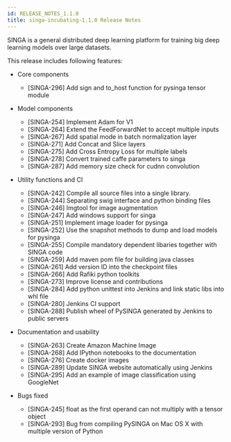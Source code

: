 ```yaml
---
id: RELEASE_NOTES_1.1.0
title: singa-incubating-1.1.0 Release Notes
---
```


<!--- Licensed to the Apache Software Foundation (ASF) under one or more contributor license agreements.  See the NOTICE file distributed with this work for additional information regarding copyright ownership.  The ASF licenses this file to you under the Apache License, Version 2.0 (the "License"); you may not use this file except in compliance with the License.  You may obtain a copy of the License at http://www.apache.org/licenses/LICENSE-2.0 Unless required by applicable law or agreed to in writing, software distributed under the License is distributed on an "AS IS" BASIS, WITHOUT WARRANTIES OR CONDITIONS OF ANY KIND, either express or implied.  See the License for the specific language governing permissions and limitations under the License.  -->

SINGA is a general distributed deep learning platform for training big deep
learning models over large datasets.

This release includes following features:

- Core components

  - [SINGA-296] Add sign and to_host function for pysinga tensor module

- Model components

  - [SINGA-254] Implement Adam for V1
  - [SINGA-264] Extend the FeedForwardNet to accept multiple inputs
  - [SINGA-267] Add spatial mode in batch normalization layer
  - [SINGA-271] Add Concat and Slice layers
  - [SINGA-275] Add Cross Entropy Loss for multiple labels
  - [SINGA-278] Convert trained caffe parameters to singa
  - [SINGA-287] Add memory size check for cudnn convolution

- Utility functions and CI

  - [SINGA-242] Compile all source files into a single library.
  - [SINGA-244] Separating swig interface and python binding files
  - [SINGA-246] Imgtool for image augmentation
  - [SINGA-247] Add windows support for singa
  - [SINGA-251] Implement image loader for pysinga
  - [SINGA-252] Use the snapshot methods to dump and load models for pysinga
  - [SINGA-255] Compile mandatory dependent libaries together with SINGA code
  - [SINGA-259] Add maven pom file for building java classes
  - [SINGA-261] Add version ID into the checkpoint files
  - [SINGA-266] Add Rafiki python toolkits
  - [SINGA-273] Improve license and contributions
  - [SINGA-284] Add python unittest into Jenkins and link static libs into whl
    file
  - [SINGA-280] Jenkins CI support
  - [SINGA-288] Publish wheel of PySINGA generated by Jenkins to public servers

- Documentation and usability

  - [SINGA-263] Create Amazon Machine Image
  - [SINGA-268] Add IPython notebooks to the documentation
  - [SINGA-276] Create docker images
  - [SINGA-289] Update SINGA website automatically using Jenkins
  - [SINGA-295] Add an example of image classification using GoogleNet

- Bugs fixed
  - [SINGA-245] float as the first operand can not multiply with a tensor object
  - [SINGA-293] Bug from compiling PySINGA on Mac OS X with multiple version of
    Python

